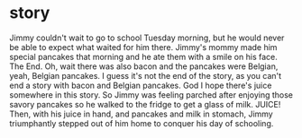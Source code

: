 # story


Jimmy couldn't wait to go to school Tuesday morning, but he would never be able to expect what waited for him there. Jimmy's mommy made him special pancakes that morning and he ate them with a smile on his face. The End. Oh, wait there was also bacon and the pancakes were Belgian, yeah, Belgian pancakes. I guess it's not the end of the story, as you can't end a story with bacon and Belgian pancakes. God I hope there's juice somewhere in this story. So Jimmy was feeling parched after enjoying those savory pancakes so he walked to the fridge to get a glass of milk. JUICE! Then, with his juice in hand, and pancakes and milk in stomach, Jimmy triumphantly stepped out of him home to conquer his day of schooling. 
